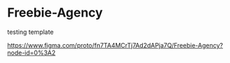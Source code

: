 # Freebie-Agency
testing template


https://www.figma.com/proto/fn7TA4MCrTj7Ad2dAPja7Q/Freebie-Agency?node-id=0%3A2

